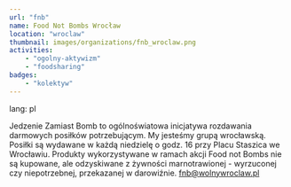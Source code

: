 ```yaml
---
url: "fnb"
name: Food Not Bombs Wrocław 
location: "wroclaw"
thumbnail: images/organizations/fnb_wroclaw.png
activities:
    - "ogolny-aktywizm"
    - "foodsharing"
badges:
    - "kolektyw"
---         
```

lang: pl

Jedzenie Zamiast Bomb to ogólnoświatowa inicjatywa rozdawania darmowych posiłków potrzebującym. My jesteśmy grupą wrocławską.
Posiłki są wydawane w każdą niedzielę o godz. 16 przy Placu Staszica we Wrocławiu.
Produkty wykorzystywane w ramach akcji Food not Bombs nie są kupowane, ale odzyskiwane z żywności marnotrawionej - wyrzuconej czy niepotrzebnej, przekazanej w darowiźnie.
fnb@wolnywroclaw.pl
